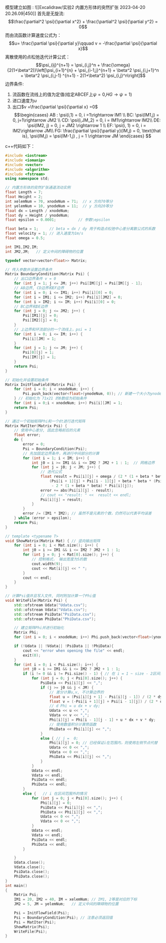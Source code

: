 模型建立如图 :
![[Excalidraw/实验2 内置方形体的突然扩张 2023-04-20 20.26.09|450]]
首先是无旋流: 
$$\frac{\partial^2 \psi}{\partial x^2} + \frac{\partial^2 \psi}{\partial y^2} = 0$$
而由流函数计算速度公式为：
$$u= \frac{\partial \psi}{\partial y}\qquad v = -\frac{\partial \psi}{\partial x}$$
离散使用的点松弛迭代计算公式：
$$\psi_{ij}^{n+1} = \psi_{i,j}^n + \frac{\omega}{2(1+\beta^2)}\left[\psi_{i+1}^{n} + \psi_{i-1,j}^{n+1} + \beta^2 \psi_{i,j+1}^n + \beta^2 \psi_{i,j-1} ^{n+1} - 2(1+\beta^2) \psi_{i,j}^n\right]$$
边界条件: 
1. 流函数在流线上的值为定值(给定ABCEF上$\psi =0$,$HG\rightarrow \psi =1$)
2. 进口速度为$u$
3. 出口$v =\frac{\partial \psi}{\partial x} =0$ 
$$\begin{cases}
AB : \psi(i,1) = 0, i =1\rightarrow IM1 \\
BC: \psi(IM1,j) = 0, j=1\rightarrow JM2 \\
CD: \psi(i,JM_2) = 0, i = IM1\rightarrow IM2\\
DE: \psi(IM2, j) = 0, j = JM2 \rightarrow 1 \\
EF: \psi(i, 1) = 0, i = IM2\rightarrow JM\\
FG: \frac{\partial \psi}{\partial y}(IM,j) =  0, \text{that is}, \psi(IM,j) = \psi(IM-1,j) , j  = 1 \rightarrow JM
\end{cases}
$$

c++代码如下： 
```cpp 
#include <iostream>
#include <iomanip>
#include <vector>
#include <algorithm>
#include <fstream>
using namespace std;

// 内置方形体的突然扩张通道流动实例
float Length = 7;
float Height = 2;
int xelemNum = 70, xnodeNum = 71;  // x 方向70等分
int yelemNum = 10, ynodeNum = 11;  // y 方向20等分 
float dx = Length / xnodeNum;
float dy = Height / ynodeNum;
float epsilon = 0.0001;          // 参数\epsilon

float beta = 1;     // beta = dx / dy 用于构造点松弛中心差分离散公式的系数
float velocity = 1; // 进入速度为1m/s
float omega = 0.5;

int IM1,IM2,IM;
int JM2,JM;   // 定义中间的障碍物的位置

typedef vector<vector<float>> Matrix;

// 传入参数并设置边界条件
Matrix BoundaryCondition(Matrix Psi) {
    // 出口边界条件 v = 0
    for (int j = 1; j <= JM; j++) Psi[IM][j] = Psi[IM][j - 1];
    // AB边界, CD边界和EF边界
    for (int i = 0; i <= IM1; i++) Psi[i][0] = 0;
    for (int i = IM1; i <= IM2; i++) Psi[i][JM2] = 0;
    for (int i = IM2; i <= IM; i++) Psi[i][0] = 0;
    // BC边界和DE边界
    for (int j = 0; j <= JM2; j++) {
        Psi[IM1][j] = 0;
        Psi[IM2][j] = 0;
    }
    // 上边界和环流部分的一个流线上，psi = 1
    for (int i = 0; i <= IM; i++) {
        Psi[i][JM] = 1;
    }
    for (int j = 1; j <= JM; j++) {
        Psi[0][j] = 1;
        Psi[IM][j] = 1;
    }
    return Psi;
}

// 初始化并设置初始条件
Matrix InitFlowField(Matrix Psi) {
    for (int i = 0; i < xnodeNum; i++) {
        Psi.push_back(vector<float>(ynodeNum, 0)); // 新建一个大小为ynodeNum的数组并放入
    } // 初始化为 71x21 的0数组为初始条件
    for (int i = 0;i < xnodeNum; i++) Psi[i][JM] = 1;
    return Psi;
}

// 通过一个初始矩阵Phi和一个dt进行迭代矩阵
Matrix MatIter(Matrix Psi) {
    // 使用中心差分, 因此忽略前后的元素
    float error;
    do {
        error = 0;
        Psi = BoundaryCondition(Psi);
        // 先加固定边界条件，再进行中间部分的计算
        for (int i = 1; i < IM; i++) {
            int j0 = i >= IM1 && i <= IM2 ? JM2 + 1 : 1;  // 网格边界
            for (int j = j0; j < JM; j++) {
                // 迭代公式
                float result = Psi[i][j] + omega / (2 * (1 + beta * beta)) *
                    (Psi[i + 1][j] + Psi[i - 1][j] + beta * beta * (Psi[i][j + 1] + Psi[i][j - 1])
                     - 2 * (1 + beta * beta) * Psi[i][j]);
                error += abs(Psi[i][j] - result);
                // cout << "result: " <<  result << endl; 
                Psi[i][j] = result;
            }
        }
        error /= (IM1 * IM2); // 虽然不是元素的个数，仍然可以代表平均误差
    } while (error > epsilon);
    return Psi;
}

// template <typename T>
void ShowMatrix(Matrix Mat) { // 竖向输出矩阵
    for (int i = 0; i < Mat.size(); i++) {
        int j0 = i >= IM1 && i <= IM2 ? JM2 + 1 : 1;
        for (int j = 0; j < Mat[0].size(); j++) {
            // 控制格式， 输出宽度为5的数
            cout.width(9);
            cout << Mat[i][j] << " ";
        }
        cout << endl;
    }
}

// 计算Psi值并且写入文件, 同时附加计算一个Phi值
void WriteFile(Matrix Psi) {
    std::ofstream Udata("Udata.csv");
    std::ofstream Vdata("Vdata.csv");
    std::ofstream PsiData("PsiData.csv");
    std::ofstream PhiData("PhiData.csv");

    // 建立矩阵Phi并进行初始化
    Matrix Phi;
    for (int i = 0; i < xnodeNum; i++) Phi.push_back(vector<float>(ynodeNum,0));

    if (!Udata || !Vdata|| !PsiData || !PhiData){
        cout << "error when opening the file" << endl;
        exit(0);
    }
    for (int i = 0; i < Psi.size(); i++) {
        int j0 = i >= IM1 && i <= IM2 ? JM2 + 1 : 1;
        if (i != 0 && i != Psi.size() - 1) { // 在 i = 1 ~ size - 2区间范围内
            for (int j = 0; j < Psi[0].size(); j++) {
                PsiData << Psi[i][j] << ",";
                if (j >= j0 && j < JM) {
                    // 差分计算u,v, 不计算边界的
                    float u = (Psi[i][j + 1] - Psi[i][j - 1]) / (2 * dy);
                    float v = (-Psi[i + 1][j] + Psi[i - 1][j]) / (2 * dx);
                    // d Phi = u dx + v dy;
                    Udata << u << ",";
                    Vdata << v << ",";
                    Phi[i][j] = Phi[i - 1][j - 1] + u * dx + v * dy; 
                    // 使用数值积分计算势函数
                    PhiData << Phi[i][j] << ",";
                }
                else { // j =  0;
                    Phi[i][j] = 0; // 已经保证i在范围内，则使用左侧节点代替
                    Udata << 0 << ",";
                    Vdata << 0 << ",";
                    PhiData << Phi[i][j] << ",";
                }
            }
            Udata << endl;
            Vdata << endl;
            PsiData << endl;
            PhiData << endl;
        }
        else {   // i 在区间范围外的情况
            for (int j = 0; j < Psi[0].size(); j++) {
                Phi[i][j] = 0;
                PsiData << Psi[i][j] << ",";
                PhiData << Phi[i][j] << ",";
                Udata << 0 << ",";
                Vdata << 0 << ",";
            }
            Udata << endl;
            Vdata << endl;
            PsiData << endl;
            PhiData << endl;
        }

    }
    Udata.close();
    Vdata.close();
    PsiData.close();
    PhiData.close();
}
int main()
{
    Matrix Psi; 
    IM1 = 20, IM2 = 40, IM = xelemNum; // IM1, 2等是对应的下标
    JM2 = 5, JM = yelemNum;   // 定义中间的障碍物的位置

    Psi = InitFlowField(Psi);
    Psi = BoundaryCondition(Psi); // 注意必须返回值
    Psi = MatIter(Psi);
    ShowMatrix(Psi);
    WriteFile(Psi);
}
```
